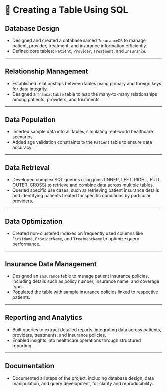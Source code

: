 # 🌟 **Creating a Table Using SQL**

## **Database Design**
- Designed and created a database named `InsuranceDB` to manage patient, provider, treatment, and insurance information efficiently.
- Defined core tables: `Patient`, `Provider`, `Treatment`, and `Insurance`.

---

## **Relationship Management**
- Established relationships between tables using primary and foreign keys for data integrity.
- Designed a `Transactable` table to map the many-to-many relationships among patients, providers, and treatments.

---

## **Data Population**
- Inserted sample data into all tables, simulating real-world healthcare scenarios.
- Added age validation constraints to the `Patient` table to ensure data accuracy.

---

## **Data Retrieval**
- Developed complex SQL queries using joins (INNER, LEFT, RIGHT, FULL OUTER, CROSS) to retrieve and combine data across multiple tables.
- Queried specific use cases, such as retrieving patient insurance details and identifying patients treated for specific conditions by particular providers.

---

## **Data Optimization**
- Created non-clustered indexes on frequently used columns like `FirstName`, `ProviderName`, and `TreatmentName` to optimize query performance.

---

## **Insurance Data Management**
- Designed an `Insurance` table to manage patient insurance policies, including details such as policy number, insurance name, and coverage type.
- Populated the table with sample insurance policies linked to respective patients.

---

## **Reporting and Analytics**
- Built queries to extract detailed reports, integrating data across patients, providers, treatments, and insurance policies.
- Enabled insights into healthcare operations through structured reporting.

---

## **Documentation**
- Documented all steps of the project, including database design, data manipulation, and query development, for clarity and reproducibility.
